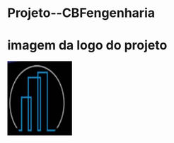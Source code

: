 # Projeto--CBFengenharia
# imagem da logo do projeto
 <img src="logo-imagem/Logo-do-projeto-menor.png">
